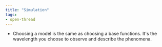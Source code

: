 ```yaml
---
title: "Simulation"
tags:
- open-thread
---
```


- Choosing a model is the same as choosing a base functions. It's the wavelength you choose to observe and describe the phenomena.